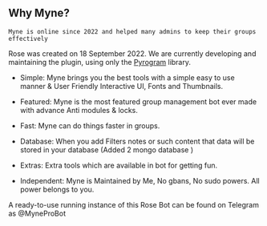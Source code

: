 ## Why Myne?
```
Myne is online since 2022 and helped many admins to keep their groups effectively
```

Rose was created on 18 September 2022. We are currently developing and maintaining the plugin, using only the [Pyrogram](https://docs.pyrogram.org/) library.

- Simple: Myne brings you the best tools with a simple easy to use manner & User Friendly Interactive UI, Fonts and Thumbnails. 

- Featured: Myne is the most featured group management bot ever made with advance Anti modules & locks.

- Fast: Myne can do things faster in groups.

- Database: When you add Filters notes or such content that data will be stored in your database (Added 2 mongo database )

- Extras: Extra tools which are available in bot for getting fun.

- Independent: Myne is Maintained by Me, No gbans, No sudo powers. All power belongs to you.

A ready-to-use running instance of this Rose Bot can be found on Telegram as @MyneProBot
